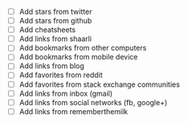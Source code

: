 * [ ] Add stars from twitter
* [ ] Add stars from github
* [ ] Add cheatsheets
* [ ] Add links from shaarli
* [ ] Add bookmarks from other computers
* [ ] Add bookmarks from mobile device
* [ ] Add links from blog
* [ ] Add favorites from reddit
* [ ] Add favorites from stack exchange communities
* [ ] Add links from inbox (gmail)
* [ ] Add links from social networks (fb, google+)
* [ ] Add links from rememberthemilk
